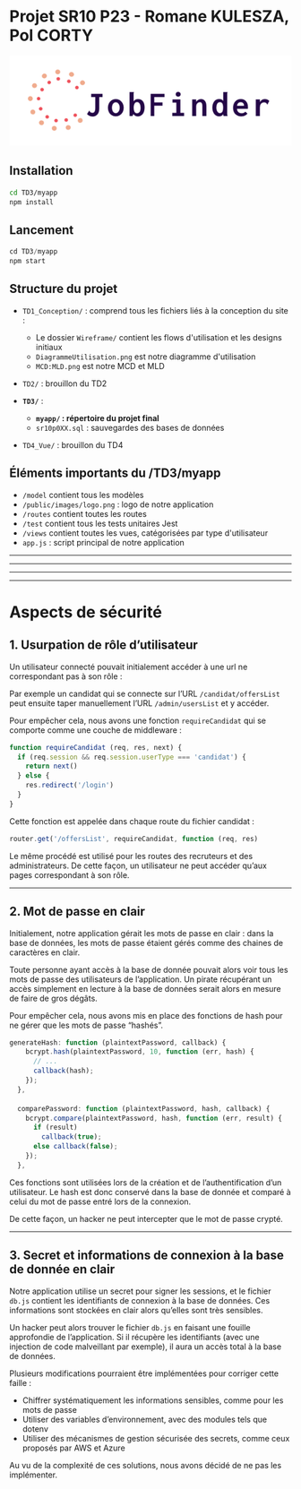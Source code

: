 # Projet SR10 P23 - Romane KULESZA, Pol CORTY

![logo](TD3/myapp/public/images/logo.png)

## Installation

```bash
cd TD3/myapp
npm install
```

## Lancement

```python
cd TD3/myapp
npm start
```

## Structure du projet

- ```TD1_Conception/``` : comprend tous les fichiers liés à la conception du site :
  - Le dossier ```Wireframe/``` contient les flows d'utilisation et les designs initiaux
  - ```DiagrammeUtilisation.png``` est notre diagramme d'utilisation
  - ```MCD:MLD.png``` est notre MCD et MLD
- ```TD2/``` : brouillon du TD2

- **```TD3/```** :
  - **```myapp/``` : répertoire du projet final**
  - ```sr10p0XX.sql``` : sauvegardes des bases de données
- ```TD4_Vue/``` : brouillon du TD4

## Éléments importants du /TD3/myapp

- ```/model``` contient tous les modèles
- ```/public/images/logo.png``` : logo de notre application
- ```/routes``` contient toutes les routes
- ```/test``` contient tous les tests unitaires Jest
- ```/views``` contient toutes les vues, catégorisées par type d'utilisateur
- ```app.js``` : script principal de notre application

---
---
---
---

# Aspects de sécurité

## 1. Usurpation de rôle d’utilisateur

Un utilisateur connecté pouvait initialement accéder à une url ne correspondant pas à son rôle : 

Par exemple un candidat qui se connecte sur l’URL ```/candidat/offersList``` peut ensuite taper manuellement l’URL ```/admin/usersList``` et y accéder.

Pour empêcher cela, nous avons une fonction ```requireCandidat``` qui se comporte comme une couche de middleware :
``` js
function requireCandidat (req, res, next) {
  if (req.session && req.session.userType === 'candidat') {
    return next()
  } else {
    res.redirect('/login')
  }
}
```
Cette fonction est appelée dans chaque route du fichier candidat :
``` js
router.get('/offersList', requireCandidat, function (req, res)
```
Le même procédé est utilisé pour les routes des recruteurs et des administrateurs.
De cette façon, un utilisateur ne peut accéder qu’aux pages correspondant à son rôle.

---

## 2. Mot de passe en clair

Initialement, notre application gérait les mots de passe en clair : dans la base de données, les mots de passe étaient gérés comme des chaines de caractères en clair.

Toute personne ayant accès à la base de donnée pouvait alors voir tous les mots de passe des utilisateurs de l’application. Un pirate récupérant un accès simplement en lecture à la base de données serait alors en mesure de faire de gros dégâts.

Pour empêcher cela, nous avons mis en place des fonctions de hash pour ne gérer que les mots de passe “hashés”.
```js
generateHash: function (plaintextPassword, callback) {
    bcrypt.hash(plaintextPassword, 10, function (err, hash) {
      // ...
      callback(hash);
    });
  },

  comparePassword: function (plaintextPassword, hash, callback) {
    bcrypt.compare(plaintextPassword, hash, function (err, result) {
      if (result)
        callback(true);
      else callback(false);
    });
  },
```
Ces fonctions sont utilisées lors de la création et de l’authentification d’un utilisateur. Le hash est donc conservé dans la base de donnée et comparé à celui du mot de passe entré lors de la connexion.

De cette façon, un hacker ne peut intercepter que le mot de passe crypté.

---

## 3. Secret et informations de connexion à la base de donnée en clair

Notre application utilise un secret pour signer les sessions, et le fichier ```db.js``` contient les identifiants de connexion à la base de données. Ces informations sont stockées en clair alors qu’elles sont très sensibles.

Un hacker peut alors trouver le fichier ```db.js``` en faisant une fouille approfondie de l’application. Si il récupère les identifiants (avec une injection de code malveillant par exemple), il aura un accès total à la base de données.

Plusieurs modifications pourraient être implémentées pour corriger cette faille :
- Chiffrer systématiquement les informations sensibles, comme pour les mots de passe
- Utiliser des variables d’environnement, avec des modules tels que dotenv
- Utiliser des mécanismes de gestion sécurisée des secrets, comme ceux proposés par AWS et Azure

Au vu de la complexité de ces solutions, nous avons décidé de ne pas les implémenter.